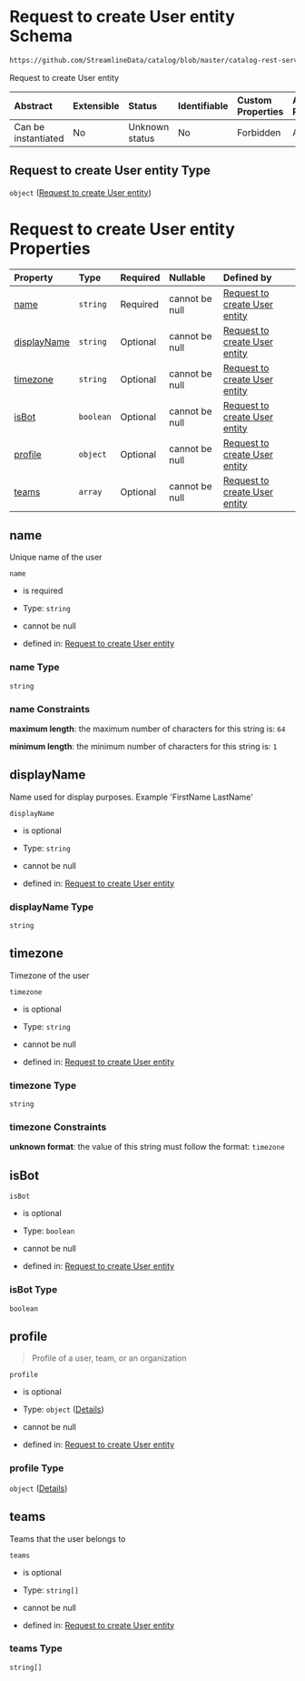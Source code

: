 # Request to create User entity Schema

```txt
https://github.com/StreamlineData/catalog/blob/master/catalog-rest-service/src/main/resources/json/schema/api/teams/createUser.json
```

Request to create User entity

| Abstract            | Extensible | Status         | Identifiable | Custom Properties | Additional Properties | Access Restrictions | Defined In                                                                 |
| :------------------ | :--------- | :------------- | :----------- | :---------------- | :-------------------- | :------------------ | :------------------------------------------------------------------------- |
| Can be instantiated | No         | Unknown status | No           | Forbidden         | Allowed               | none                | [createUser.json](../out/api/teams/createUser.json "open original schema") |

## Request to create User entity Type

`object` ([Request to create User entity](createuser.md))

# Request to create User entity Properties

| Property                    | Type      | Required | Nullable       | Defined by                                                                                                                                                                                                                          |
| :-------------------------- | :-------- | :------- | :------------- | :---------------------------------------------------------------------------------------------------------------------------------------------------------------------------------------------------------------------------------- |
| [name](#name)               | `string`  | Required | cannot be null | [Request to create User entity](createuser-properties-name.md "https://github.com/StreamlineData/catalog/blob/master/catalog-rest-service/src/main/resources/json/schema/api/teams/createUser.json#/properties/name")               |
| [displayName](#displayname) | `string`  | Optional | cannot be null | [Request to create User entity](createuser-properties-displayname.md "https://github.com/StreamlineData/catalog/blob/master/catalog-rest-service/src/main/resources/json/schema/api/teams/createUser.json#/properties/displayName") |
| [timezone](#timezone)       | `string`  | Optional | cannot be null | [Request to create User entity](createuser-properties-timezone.md "https://github.com/StreamlineData/catalog/blob/master/catalog-rest-service/src/main/resources/json/schema/api/teams/createUser.json#/properties/timezone")       |
| [isBot](#isbot)             | `boolean` | Optional | cannot be null | [Request to create User entity](createuser-properties-isbot.md "https://github.com/StreamlineData/catalog/blob/master/catalog-rest-service/src/main/resources/json/schema/api/teams/createUser.json#/properties/isBot")             |
| [profile](#profile)         | `object`  | Optional | cannot be null | [Request to create User entity](common-definitions-profile.md "https://github.com/StreamlineData/catalog/blob/master/catalog-rest-service/src/main/resources/json/schema/api/teams/createUser.json#/properties/profile")            |
| [teams](#teams)             | `array`   | Optional | cannot be null | [Request to create User entity](createuser-properties-teams.md "https://github.com/StreamlineData/catalog/blob/master/catalog-rest-service/src/main/resources/json/schema/api/teams/createUser.json#/properties/teams")             |

## name

Unique name of the user

`name`

*   is required

*   Type: `string`

*   cannot be null

*   defined in: [Request to create User entity](createuser-properties-name.md "https://github.com/StreamlineData/catalog/blob/master/catalog-rest-service/src/main/resources/json/schema/api/teams/createUser.json#/properties/name")

### name Type

`string`

### name Constraints

**maximum length**: the maximum number of characters for this string is: `64`

**minimum length**: the minimum number of characters for this string is: `1`

## displayName

Name used for display purposes. Example 'FirstName LastName'

`displayName`

*   is optional

*   Type: `string`

*   cannot be null

*   defined in: [Request to create User entity](createuser-properties-displayname.md "https://github.com/StreamlineData/catalog/blob/master/catalog-rest-service/src/main/resources/json/schema/api/teams/createUser.json#/properties/displayName")

### displayName Type

`string`

## timezone

Timezone of the user

`timezone`

*   is optional

*   Type: `string`

*   cannot be null

*   defined in: [Request to create User entity](createuser-properties-timezone.md "https://github.com/StreamlineData/catalog/blob/master/catalog-rest-service/src/main/resources/json/schema/api/teams/createUser.json#/properties/timezone")

### timezone Type

`string`

### timezone Constraints

**unknown format**: the value of this string must follow the format: `timezone`

## isBot



`isBot`

*   is optional

*   Type: `boolean`

*   cannot be null

*   defined in: [Request to create User entity](createuser-properties-isbot.md "https://github.com/StreamlineData/catalog/blob/master/catalog-rest-service/src/main/resources/json/schema/api/teams/createUser.json#/properties/isBot")

### isBot Type

`boolean`

## profile



> Profile of a user, team, or an organization

`profile`

*   is optional

*   Type: `object` ([Details](common-definitions-profile.md))

*   cannot be null

*   defined in: [Request to create User entity](common-definitions-profile.md "https://github.com/StreamlineData/catalog/blob/master/catalog-rest-service/src/main/resources/json/schema/api/teams/createUser.json#/properties/profile")

### profile Type

`object` ([Details](common-definitions-profile.md))

## teams

Teams that the user belongs to

`teams`

*   is optional

*   Type: `string[]`

*   cannot be null

*   defined in: [Request to create User entity](createuser-properties-teams.md "https://github.com/StreamlineData/catalog/blob/master/catalog-rest-service/src/main/resources/json/schema/api/teams/createUser.json#/properties/teams")

### teams Type

`string[]`
